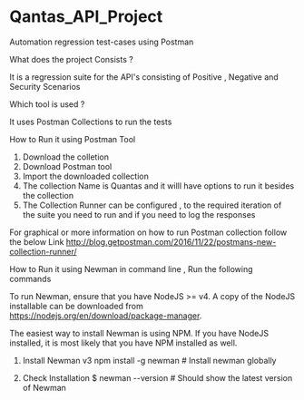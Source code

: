 # Qantas_API_Project
Automation regression test-cases using Postman


What does the project Consists ?

It is a regression suite for the API's consisting of Positive , Negative and Security Scenarios 

Which tool is used ?

It uses Postman Collections to run the tests 

How to Run it using Postman Tool

1) Download the colletion
2) Download Postman tool
3) Import the downloaded collection
4) The collection Name is Quantas and it willl have options to run it besides the collection
5) The Collection Runner can be configured , to the required iteration of the suite you need to run and if you need to log the responses 

For graphical or more information on how to run Postman collection follow the below Link
http://blog.getpostman.com/2016/11/22/postmans-new-collection-runner/


How to Run it using Newman in command line , Run the following commands

To run Newman, ensure that you have NodeJS >= v4. A copy of the NodeJS installable can be downloaded from https://nodejs.org/en/download/package-manager.

The easiest way to install Newman is using NPM. If you have NodeJS installed, it is most likely that you have NPM installed as well.

1. Install Newman v3
npm install -g newman  # Install newman globally

2. Check Installation
$ newman --version  # Should show the latest version of Newman
